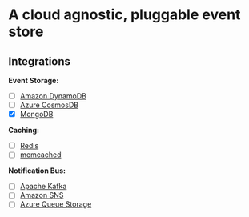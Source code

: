 # A cloud agnostic, pluggable event store

## Integrations

**Event Storage:**

- [ ] [Amazon DynamoDB](https://aws.amazon.com/dynamodb/)
- [ ] [Azure CosmosDB](https://azure.microsoft.com/en-us/products/cosmos-db)
- [x] [MongoDB](https://www.mongodb.com/)

**Caching:**

- [ ] [Redis](https://redis.io/)
- [ ] [memcached](https://memcached.org/)

**Notification Bus:**

- [ ] [Apache Kafka](https://kafka.apache.org/)
- [ ] [Amazon SNS](https://aws.amazon.com/sns/)
- [ ] [Azure Queue Storage](https://azure.microsoft.com/en-us/products/storage/queues/)
